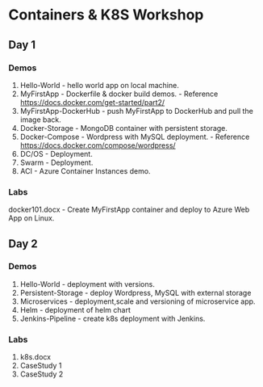# Containers & K8S Workshop

## Day 1

### Demos

1. Hello-World - hello world app on local machine.
2. MyFirstApp - Dockerfile & docker build demos. - Reference https://docs.docker.com/get-started/part2/
3. MyFirstApp-DockerHub - push MyFirstApp to DockerHub and pull the image back.
4. Docker-Storage - MongoDB container with persistent storage.
5. Docker-Compose - Wordpress with MySQL deployment. - Reference https://docs.docker.com/compose/wordpress/
6. DC/OS - Deployment.
7. Swarm - Deployment.
8. ACI - Azure Container Instances demo.

### Labs

docker101.docx - Create MyFirstApp container and deploy to Azure Web App on Linux.

## Day 2

### Demos

1. Hello-World - deployment with versions.
2. Persistent-Storage - deploy Wordpress, MySQL with external storage
3. Microservices - deployment,scale and versioning of microservice app.
4. Helm - deployment of helm chart
5. Jenkins-Pipeline - create k8s deployment with Jenkins.

### Labs

1. k8s.docx
2. CaseStudy 1
3. CaseStudy 2
